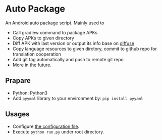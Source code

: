 # Auto Package

An Android auto package script. Mainly used to 

- Call gradlew command to package APKs
- Copy APKs to given directory
- Diff APK with last version or output its info base on [diffuse](https://github.com/JakeWharton/diffuse)
- Copy language resources to given dirctory, commit to github repo for translation cooperation
- Add git tag automatically and push to remote git repo
- More in the future.

## Prapare

- Python: Python3
- Add `pyymal` library to your environment by: `pip install pyyaml`

## Usages

- Configure [the configuration file](config.yml).
- Execute `python run.py` under root directory.
